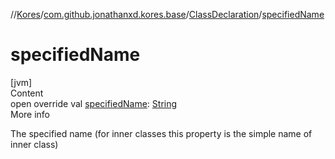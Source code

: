 //[Kores](../../index.md)/[com.github.jonathanxd.kores.base](../index.md)/[ClassDeclaration](index.md)/[specifiedName](specified-name.md)



# specifiedName  
[jvm]  
Content  
open override val [specifiedName](specified-name.md): [String](https://kotlinlang.org/api/latest/jvm/stdlib/kotlin/-string/index.html)  
More info  


The specified name (for inner classes this property is the simple name of inner class)

  



